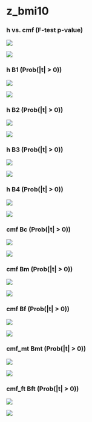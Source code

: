 # z_bmi10



### h vs. cmf (F-test p-value)

![](z_bmi10_cmf_h_p_MH.png)

![](z_bmi10_cmf_h_p_QQ.png)


### h B1 (Prob(|t| > 0))

![](z_bmi10_h_B1_p_MH.png)

![](z_bmi10_h_B1_p_QQ.png)


### h B2 (Prob(|t| > 0))

![](z_bmi10_h_B2_p_MH.png)

![](z_bmi10_h_B2_p_QQ.png)


### h B3 (Prob(|t| > 0))

![](z_bmi10_h_B3_p_MH.png)

![](z_bmi10_h_B3_p_QQ.png)


### h B4 (Prob(|t| > 0))

![](z_bmi10_h_B4_p_MH.png)

![](z_bmi10_h_B4_p_QQ.png)


### cmf Bc (Prob(|t| > 0))

![](z_bmi10_cmf_Bc_p_MH.png)

![](z_bmi10_cmf_Bc_p_QQ.png)


### cmf Bm (Prob(|t| > 0))

![](z_bmi10_cmf_Bm_p_MH.png)

![](z_bmi10_cmf_Bm_p_QQ.png)


### cmf Bf (Prob(|t| > 0))

![](z_bmi10_cmf_Bf_p_MH.png)

![](z_bmi10_cmf_Bf_p_QQ.png)


### cmf_mt Bmt (Prob(|t| > 0))

![](z_bmi10_cmf_mt_Bmt_p_MH.png)

![](z_bmi10_cmf_mt_Bmt_p_QQ.png)


### cmf_ft Bft (Prob(|t| > 0))

![](z_bmi10_cmf_ft_Bft_p_MH.png)

![](z_bmi10_cmf_ft_Bft_p_QQ.png)

